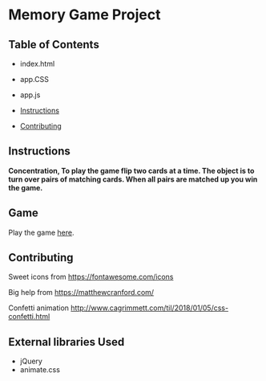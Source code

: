# Memory Game Project

## Table of Contents

* index.html
* app.CSS
* app.js

* [Instructions](#instructions)
* [Contributing](#contributing)

## Instructions

**Concentration, To play the game flip two cards at a time.
The object is to turn over pairs of matching cards.
When all pairs are matched up you win the game.**

## Game

Play the game [here](https://rowam.github.io/Memory-Game/).

## Contributing

Sweet icons from
https://fontawesome.com/icons

Big help from
https://matthewcranford.com/

Confetti animation
http://www.cagrimmett.com/til/2018/01/05/css-confetti.html

## External libraries Used
* jQuery
* animate.css
